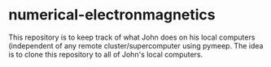 # numerical-electronmagnetics
This repository is to keep track of what John does on his local computers (independent of any remote cluster/supercomputer using pymeep.  The idea is to clone this repository to all of John's local computers.
